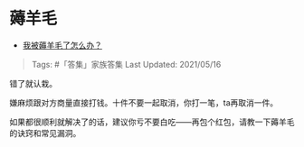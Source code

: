 # 薅羊毛

- [我被薅羊毛了怎么办？](https://www.zhihu.com/question/437064656/answer/1877393992)

>Tags: #「答集」家族答集
>Last Updated: 2021/05/16

错了就认栽。

嫌麻烦跟对方商量直接打钱。十件不要一起取消，你打一笔，ta再取消一件。

如果都很顺利就解决了的话，建议你亏不要白吃——再包个红包，请教一下薅羊毛的诀窍和常见漏洞。